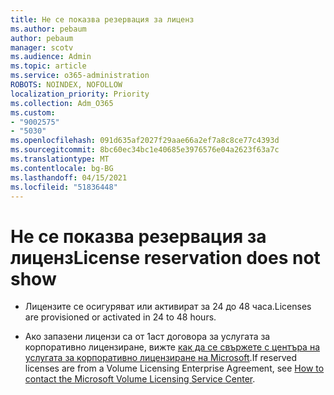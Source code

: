 ```yaml
---
title: Не се показва резервация за лиценз
ms.author: pebaum
author: pebaum
manager: scotv
ms.audience: Admin
ms.topic: article
ms.service: o365-administration
ROBOTS: NOINDEX, NOFOLLOW
localization_priority: Priority
ms.collection: Adm_O365
ms.custom:
- "9002575"
- "5030"
ms.openlocfilehash: 091d635af2027f29aae66a2ef7a8c8ce77c4393d
ms.sourcegitcommit: 8bc60ec34bc1e40685e3976576e04a2623f63a7c
ms.translationtype: MT
ms.contentlocale: bg-BG
ms.lasthandoff: 04/15/2021
ms.locfileid: "51836448"
---
```

# <a name="license-reservation-does-not-show"></a><span data-ttu-id="bba47-102">Не се показва резервация за лиценз</span><span class="sxs-lookup"><span data-stu-id="bba47-102">License reservation does not show</span></span>

- <span data-ttu-id="bba47-103">Лицензите се осигуряват или активират за 24 до 48 часа.</span><span class="sxs-lookup"><span data-stu-id="bba47-103">Licenses are provisioned or activated in 24 to 48 hours.</span></span>

- <span data-ttu-id="bba47-104">Ако запазени лицензи са от 1аст договора за услугата за корпоративно лицензиране, вижте [как да се свържете с центъра на услугата за корпоративно лицензиране на Microsoft](https://support.microsoft.com/help/4471406/how-to-contact-the-microsoft-volume-licensing-service-center).</span><span class="sxs-lookup"><span data-stu-id="bba47-104">If reserved licenses are from a Volume Licensing Enterprise Agreement, see [How to contact the Microsoft Volume Licensing Service Center](https://support.microsoft.com/help/4471406/how-to-contact-the-microsoft-volume-licensing-service-center).</span></span>
